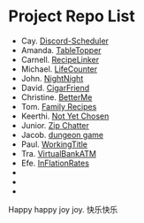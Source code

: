 # Project Repo List

- Cay. [Discord-Scheduler](https://github.com/nganttong/Passion-Project-Discord-Scheduler)
- Amanda. [TableTopper](https://github.com/AmandaJ-Huang/PassionProject/blob/main/ProjectOnePager.md)
- Carnell. [RecipeLinker](https://github.com/c-poteat/passionProject)
- Michael. [LifeCounter](https://github.com/mgawron8/LifeCounterProject)
- John. [NightNight](https://github.com/johnrichardellis/NightNight)
- David. [CigarFriend](https://github.com/DNguyen-01/Passion-Project-Cigar-Friend)
- Christine. [BetterMe](https://github.com/croethel/PassionProjectBetterMe)
- Tom. [Family Recipes](https://github.com/TomLafferty/Passion-Project-Recipes)
- Keerthi. [Not Yet Chosen](https://github.com/keerthiballa/Passion-Project)
- Junior. [Zip Chatter](https://github.com/Roggam/Zip-Chatter)
- Jacob. [dungeon game]()
- Paul. [WorkingTitle](https://github.com/quatrpau/Passion-Project-Working-Title)
- Tra. [VirtualBankATM](https://github.com/TraAnge21/VirtualBank-ATM)
- Efe. [InFlationRates](https://github.com/Efe-C-3/InflationRateAnalytics)
-
-
-


Happy happy joy joy. 快乐快乐
